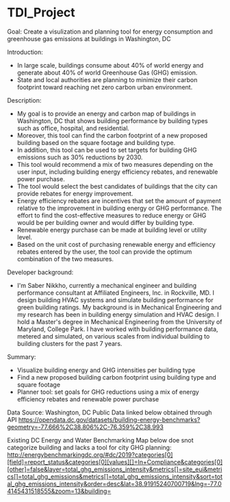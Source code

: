# TDI_Project

Goal: 
Create a visulization and planning tool for energy consumption and greenhouse gas emissions at buildings in Washington, DC 

Introduction: 
- In large scale, buildings consume about 40% of world energy and generate about 40% of world Greenhouse Gas (GHG) emission.
- State and local authorities are planning to minimize their carbon footprint toward reaching net zero carbon urban environment.  

Description: 
- My goal is to provide an energy and carbon map of buildings in Washington, DC that shows building performance by building types such as office, hospital, and residential.
- Moreover, this tool can find the carbon footprint of a new proposed building based on the square footage and building type.
- In addition, this tool can be used to set targets for building GHG emissions such as 30% reductions by 2030. 
- This tool would recommend a mix of two measures depending on the user input, including building energy efficiency rebates, and renewable power purchase.
- The tool would select the best candidates of buildings that the city can provide rebates for energy improvement. 
- Energy efficiency rebates are incentives that set the amount of payment relative to the improvement in building energy or GHG performance. The effort to find the cost-effective measures to reduce energy or GHG would be per building owner and would differ by building type.
- Renewable energy purchase can be made at building level or utility level.
- Based on the unit cost of purchasing renewable energy and efficiency rebates entered by the user, the tool can provide the optimum combination of the two measures.

Developer background:
- I'm Saber Nikkho, currently a mechanical engineer and building performance consultant at Affiliated Engineers, Inc. in Rockville, MD. I design building HVAC systems and simulate building performance for green building ratings. My background is in Mechanical Engineering and my research has been in building energy simulation and HVAC design. I hold a Master's degree in Mechanical Engineering from the University of Maryland, College Park. I have worked with building performance data, metered and simulated, on various scales from individual building to building clusters for the past 7 years.

Summary:
- Visualize building energy and GHG intensities per building type
- Find a new proposed building carbon footprint using building type and square footage
- Planner tool: set goals for GHG reductions using a mix of energy efficiency rebates and renewable power purchase


Data Source: Washington, DC Public Data linked below obtained through API
https://opendata.dc.gov/datasets/building-energy-benchmarks?geometry=-77.666%2C38.806%2C-76.359%2C38.993

Existing DC Energy and Water Benchmarking Map below doe snot categorize building and lacks a tool for city GHG planning:
http://energybenchmarkingdc.org/#dc/2019?categories[0][field]=report_status&categories[0][values][]=In+Compliance&categories[0][other]=false&layer=total_ghg_emissions_intensity&metrics[]=site_eui&metrics[]=total_ghg_emissions&metrics[]=total_ghg_emissions_intensity&sort=total_ghg_emissions_intensity&order=desc&lat=38.91915240700719&lng=-77.04145431518555&zoom=13&building=
